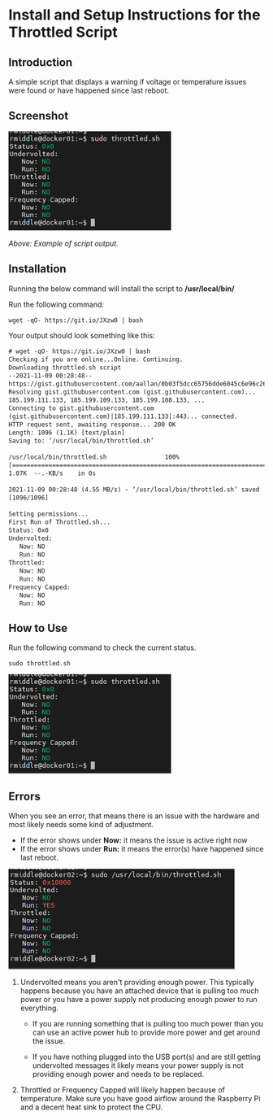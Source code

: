 # Install and Setup Instructions for the Throttled Script

## Introduction

A simple script that displays a warning if voltage or temperature issues were found or have happened since last reboot.
## Screenshot
![Throttled Screenshoot](https://raw.githubusercontent.com/novaspirit/pi-hosted/master/docs/images/throttled-screenshoot.png)

*Above:  Example of script output.*


## Installation

Running the below command will install the script to **/usr/local/bin/**

Run the following command:
```
wget -qO- https://git.io/JXzw0 | bash
```

Your output should look something like this:

```
# wget -qO- https://git.io/JXzw0 | bash
Checking if you are online...Online. Continuing.
Downloading throttled.sh script
--2021-11-09 00:28:48--  https://gist.githubusercontent.com/aallan/0b03f5dcc65756dde6045c6e96c26459/raw/c0e75e2599d8ed76f834d44bc3ce84e0f5f2f4bc/throttled.sh
Resolving gist.githubusercontent.com (gist.githubusercontent.com)... 185.199.111.133, 185.199.109.133, 185.199.108.133, ...
Connecting to gist.githubusercontent.com (gist.githubusercontent.com)|185.199.111.133|:443... connected.
HTTP request sent, awaiting response... 200 OK
Length: 1096 (1.1K) [text/plain]
Saving to: ‘/usr/local/bin/throttled.sh’

/usr/local/bin/throttled.sh                100%[========================================================================================>]   1.07K  --.-KB/s    in 0s

2021-11-09 00:28:48 (4.55 MB/s) - ‘/usr/local/bin/throttled.sh’ saved [1096/1096]

Setting permissions...
First Run of Throttled.sh...
Status: 0x0
Undervolted:
   Now: NO
   Run: NO
Throttled:
   Now: NO
   Run: NO
Frequency Capped:
   Now: NO
   Run: NO

```

## How to Use

Run the following command to check the current status.

```
sudo throttled.sh
```
![Throttled All Green Screenshoot](https://raw.githubusercontent.com/novaspirit/pi-hosted/master/docs/images/throttled-screenshoot.png)

## Errors

When you see an error, that means there is an issue with the hardware and most likely needs some kind of adjustment.

- If the error shows under **Now:** it means the issue is active right now 
- If the error shows under **Run:** it means the error(s) have happened since last reboot. 

![Throttled Error Power Problems](https://raw.githubusercontent.com/novaspirit/pi-hosted/master/docs/images/throttled-red-power-problem.png)

1. Undervolted means you aren't providing enough power.  This typically happens because you have an attached device that is pulling too much power or you have a power supply not producing enough power to run everything.

   - If you are running something that is pulling too much power than you can use an active power hub to provide more power and get around the issue.

   - If you have nothing plugged into the USB port(s) and are still getting undervolted messages it likely means your power supply is not providing enough power and needs to be replaced.

2) Throttled or Frequency Capped will likely happen because of temperature.  Make sure you have good airflow around the Raspberry Pi and a decent heat sink to protect the CPU.